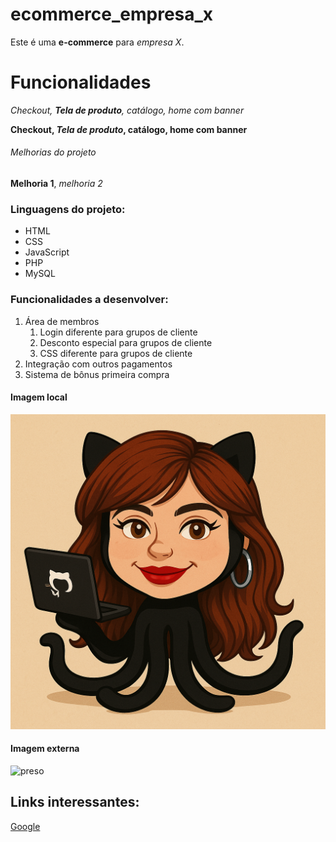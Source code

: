 # ecommerce_empresa_x 
Este é uma **e-commerce** para *empresa X*. 

# Funcionalidades

_Checkout, **Tela de produto**, catálogo, home com banner_

**Checkout, _Tela de produto_, catálogo, home com banner**

###### Melhorias do projeto

__Melhoria 1__, _melhoria 2_

### Linguagens do projeto:

* HTML
* CSS
* JavaScript
* PHP
* MySQL

### Funcionalidades a desenvolver:

1. Área de membros
    1. Login diferente para grupos de cliente
    2. Desconto especial para grupos de cliente
    3. CSS diferente para grupos de cliente
2. Integração com outros pagamentos
3. Sistema de bônus primeira compra

#### Imagem local
![Nanda Git](img/ChatGPT%20Image%2017%20de%20jun.%20de%202025,%2017_47_48.png)

#### Imagem externa

![preso](https://f.i.uol.com.br/fotografia/2024/11/21/1732216591673f870facaf2_1732216591_3x2_md.jpg)


## Links interessantes:

[Google](https://www.google.com)

